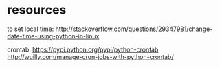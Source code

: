 resources
======
to set local time: http://stackoverflow.com/questions/29347981/change-date-time-using-python-in-linux

crontab: https://pypi.python.org/pypi/python-crontab
         http://wuilly.com/manage-cron-jobs-with-python-crontab/